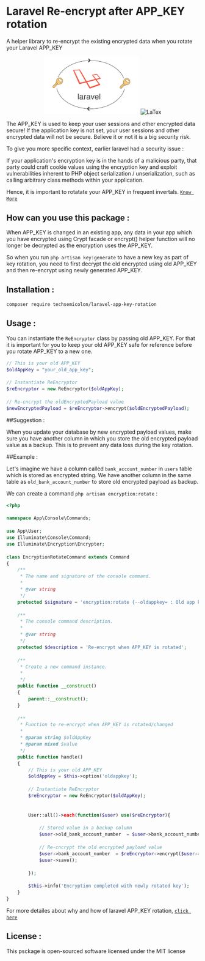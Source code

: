 # Laravel Re-encrypt after APP_KEY rotation

A helper library to re-encrypt the existing encrypted data when you rotate your Laravel APP_KEY

<p align="center">
    <img alt="Laravel" src="laravel-logo.png" width="250">
    <img alt="LaTex" src="latex-logo.svg" width="250">
</p>

The APP_KEY is used to keep your user sessions and other encrypted data secure! If the application key is not set, your user sessions and other encrypted data will not be secure. Believe it or not it is a big security risk.

To give you more specific context, earlier laravel had a security issue :

If your application's encryption key is in the hands of a malicious party, that party could craft cookie values using the encryption key and exploit vulnerabilities inherent to PHP object serialization / unserialization, such as calling arbitrary class methods within your application.

Hence, it is important to rotatate your APP_KEY in frequent invertals. [`Know More`](https://techsemicolon.github.io/blog/2019/06/10/aws-update-ami-systems-manager-automation/)


## How can you use this package : 

When APP_KEY is changed in an existing app, any data in your app which you have encrypted using Crypt facade or encrypt() helper function will no longer be decrypted as the encryption uses the APP_KEY.

So when you run `php artisan key:generate` to have a new key as part of key rotation, you need to first decrypt the old encrypted using old APP_KEY and then re-encrypt using newly generated APP_KEY. 


## Installation : 

~~~bash
composer require techsemicolon/laravel-app-key-rotation
~~~

## Usage : 

You can instantiate the `ReEncryptor` class by passing old APP_KEY. For that it is important for you to keep your old APP_KEY safe for reference before you rotate APP_KEY to a new one.

~~~php
// This is your old APP_KEY
$oldAppKey = "your_old_app_key";

// Instantiate ReEncryptor
$reEncryptor = new ReEncryptor($oldAppKey);

// Re-cncrypt the oldEncryptedPayload value
$newEncryptedPayload = $reEncryptor->encrypt($oldEncryptedPayload);
~~~

##Suggestion : 

When you update your database by new encrypted payload values, make sure you have another column in which you store the old encrypted payload value as a backup. This is to prevent any data loss during the key rotation.

##Example :

Let's imagine we have a column called `bank_account_number` in `users` table which is stored as encrypted string. We have another column in the same table as `old_bank_account_number` to store old encrypted payload as backup.

We can create a command `php artisan encryption:rotate` :

~~~php
<?php

namespace App\Console\Commands;

use App\User;
use Illuminate\Console\Command;
use Illuminate\Encryption\Encrypter;

class EncryptionRotateCommand extends Command
{
    /**
     * The name and signature of the console command.
     *
     * @var string
     */
    protected $signature = 'encryption:rotate {--oldappkey= : Old app key}';

    /**
     * The console command description.
     *
     * @var string
     */
    protected $description = 'Re-encrypt when APP_KEY is rotated';

    /**
     * Create a new command instance.
     *
     */
    public function __construct()
    {
        parent::__construct();
    }

    /**
     * Function to re-encrypt when APP_KEY is rotated/changed
     * 
     * @param string $oldAppKey
     * @param mixed $value
     */
    public function handle()
    {
        // This is your old APP_KEY
        $oldAppKey = $this->option('oldappkey');

        // Instantiate ReEncryptor
        $reEncryptor = new ReEncryptor($oldAppKey);


        User::all()->each(function($user) use($reEncryptor){

            // Stored value in a backup column
            $user->old_bank_account_number  = $user->bank_account_number;

            // Re-cncrypt the old encrypted payload value
            $user->bank_account_number  = $reEncryptor->encrypt($user->bank_account_number);
            $user->save();

        });

        $this->info('Encryption completed with newly rotated key');
    }
}
~~~

For more detailes about why and how of laravel APP_KEY rotation, [`click here`](https://techsemicolon.github.io/blog/2019/06/10/aws-update-ami-systems-manager-automation/)

## License : 

This psckage is open-sourced software licensed under the MIT license
